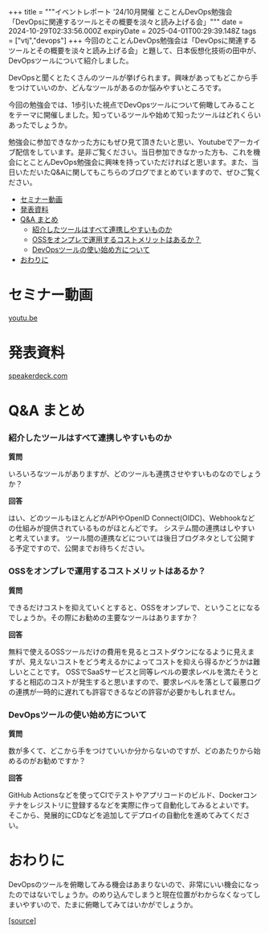 +++
title = """イベントレポート '24/10月開催 とことんDevOps勉強会「DevOpsに関連するツールとその概要を淡々と読み上げる会」"""
date = 2024-10-29T02:33:56.000Z
expiryDate = 2025-04-01T00:29:39.148Z
tags = ["vtj","devops"]
+++
今回のとことんDevOps勉強会は「DevOpsに関連するツールとその概要を淡々と読み上げる会」と題して、日本仮想化技術の田中が、DevOpsツールについて紹介しました。

DevOpsと聞くとたくさんのツールが挙げられます。興味があってもどこから手をつけていいのか、どんなツールがあるのか悩みやすいところです。

今回の勉強会では、1歩引いた視点でDevOpsツールについて俯瞰してみることをテーマに開催しました。知っているツールや始めて知ったツールはどれくらいあったでしょうか。

勉強会に参加できなかった方にもぜひ見て頂きたいと思い、Youtubeでアーカイブ配信をしています。是非ご覧ください。当日参加できなかった方も、これを機会にとことんDevOps勉強会に興味を持っていただければと思います。また、当日いただいたQ&Aに関してもこちらのブログでまとめていますので、ぜひご覧ください。

*   [セミナー動画](#セミナー動画)
*   [発表資料](#発表資料)
*   [Q&A まとめ](#QA-まとめ)
    *   [紹介したツールはすべて連携しやすいものか](#紹介したツールはすべて連携しやすいものか)
    *   [OSSをオンプレで運用するコストメリットはあるか？](#OSSをオンプレで運用するコストメリットはあるか)
    *   [DevOpsツールの使い始め方について](#DevOpsツールの使い始め方について)
*   [おわりに](#おわりに)

セミナー動画
======

[youtu.be](https://youtu.be/6PrCNBArFqE)

発表資料
====

[speakerdeck.com](https://speakerdeck.com/devops_vtj/devopsniguan-lian-suruturutosonogai-yao-wodan-todu-mishang-geruhui)

Q&A まとめ
=======

### 紹介したツールはすべて連携しやすいものか

**質問**

いろいろなツールがありますが、どのツールも連携させやすいものなのでしょうか？

**回答**

はい、どのツールもほとんどがAPIやOpenID Connect(OIDC)、Webhookなどの仕組みが提供されているものがほとんどです。 システム間の連携はしやすいと考えています。 ツール間の連携などについては後日ブログネタとして公開する予定ですので、公開までお待ちください。

### OSSをオンプレで運用するコストメリットはあるか？

**質問**

できるだけコストを抑えていくとすると、OSSをオンプレで、ということになるでしょうか。その際にお勧めの主要なツールはありますか？

**回答**

無料で使えるOSSツールだけの費用を見るとコストダウンになるように見えますが、見えないコストをどう考えるかによってコストを抑えら得るかどうかは難しいとことです。 OSSでSaaSサービスと同等レベルの要求レベルを満たそうとすると相応のコストが発生すると思いますので、要求レベルを落として最悪ログの連携が一時的に遅れても許容できるなどの許容が必要かもしれません。

### DevOpsツールの使い始め方について

**質問**

数が多くて、どこから手をつけていいか分からないのですが、どのあたりから始めるのがお勧めですか？

**回答**

GitHub Actionsなどを使ってCIでテストやアプリコードのビルド、Dockerコンテナをレジストリに登録するなどを実際に作って自動化してみるとよいです。 そこから、発展的にCDなどを追加してデプロイの自動化を進めてみてください。

おわりに
====

DevOpsのツールを俯瞰してみる機会はあまりないので、非常にいい機会になったのではないでしょうか。のめり込んでしまうと現在位置がわからなくなってしまいやすいので、たまに俯瞰してみてはいかがでしょうか。

[[source]](https://devops-blog.virtualtech.jp/entry/20241029/1730169236)
